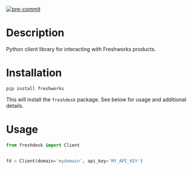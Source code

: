 [![pre-commit](https://img.shields.io/badge/pre--commit-enabled-brightgreen?logo=pre-commit&logoColor=white)](https://github.com/pre-commit/pre-commit)

# Description

Python client library for interacting with Freshworks products.

# Installation

`pip install freshworks`

This will install the `freshdesk` package. See below for usage and additional details.

# Usage

``` python
from freshdesk import Client


fd = Client(domain='mydomain', api_key='MY_API_KEY')
```
